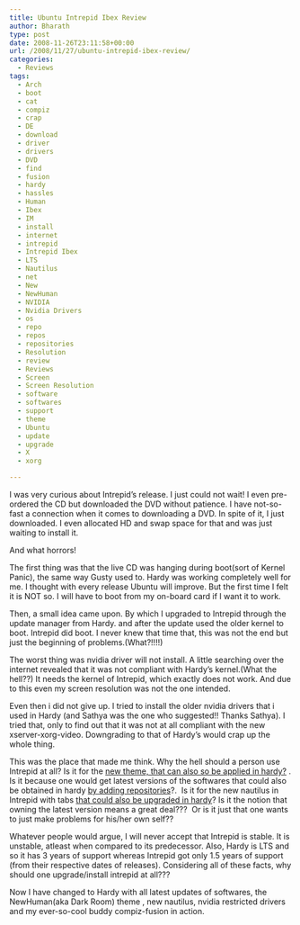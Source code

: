 ```yaml
---
title: Ubuntu Intrepid Ibex Review
author: Bharath
type: post
date: 2008-11-26T23:11:58+00:00
url: /2008/11/27/ubuntu-intrepid-ibex-review/
categories:
  - Reviews
tags:
  - Arch
  - boot
  - cat
  - compiz
  - crap
  - DE
  - download
  - driver
  - drivers
  - DVD
  - find
  - fusion
  - hardy
  - hassles
  - Human
  - Ibex
  - IM
  - install
  - internet
  - intrepid
  - Intrepid Ibex
  - LTS
  - Nautilus
  - net
  - New
  - NewHuman
  - NVIDIA
  - Nvidia Drivers
  - os
  - repo
  - repos
  - repositories
  - Resolution
  - review
  - Reviews
  - Screen
  - Screen Resolution
  - software
  - softwares
  - support
  - theme
  - Ubuntu
  - update
  - upgrade
  - X
  - xorg

---
```

I was very curious about Intrepid&#8217;s release. I just could not wait! I even pre-ordered the CD but downloaded the DVD without patience. I have not-so-fast a connection when it comes to downloading a DVD. In spite of it, I just downloaded. I even allocated HD and swap space for that and was just waiting to install it.

And what horrors!

<!--more-->

The first thing was that the live CD was hanging during boot(sort of Kernel Panic), the same way Gusty used to. Hardy was working completely well for me. I thought with every release Ubuntu will improve. But the first time I felt it is NOT so. I will have to boot from my on-board card if I want it to work.

Then, a small idea came upon. By which I upgraded to Intrepid through the update manager from Hardy. and after the update used the older kernel to boot. Intrepid did boot. I never knew that time that, this was not the end but just the beginning of problems.(What?!!!!)

The worst thing was nvidia driver will not install. A little searching over the internet revealed that it was not compliant with Hardy&#8217;s kernel.(What the hell??) It needs the kernel of Intrepid, which exactly does not work. And due to this even my screen resolution was not the one intended.

Even then i did not give up. I tried to install the older nvidia drivers that i used in Hardy (and Sathya was the one who suggested!! Thanks Sathya). I tried that, only to find out that it was not at all compliant with the new xserver-xorg-video. Downgrading to that of Hardy&#8217;s would crap up the whole thing.

This was the place that made me think. Why the hell should a person use Intrepid at all? Is it for the <a href="http://sathyasays.com/2008/10/31/how-to-install-newhuman-theme-from-intrepid-ibex-on-hardy-heron/" target="_blank">new theme, that can also so be applied in hardy?</a> . Is it because one would get latest versions of the softwares that could also be obtained in hardy [by adding repositories][1]?.  Is it for the new nautilus in Intrepid with tabs <a href="http://sathyasays.com/2008/11/11/how-to-upgrade-nautilus-in-hardy/" target="_blank">that could also be upgraded in hardy</a>? Is it the notion that owning the latest version means a great deal???  Or is it just that one wants to just make problems for his/her own self??

Whatever people would argue, I will never accept that Intrepid is stable. It is unstable, atleast when compared to its predecessor. Also, Hardy is LTS and so it has 3 years of support whereas Intrepid got only 1.5 years of support (from their respective dates of releases). Considering all of these facts, why should one upgrade/install intrepid at all???

Now I have changed to Hardy with all latest updates of softwares, the NewHuman(aka Dark Room) theme , new nautilus, nvidia restricted drivers and my ever-so-cool buddy compiz-fusion in action.

 [1]: http://sathyasays.com/2008/11/18/a-comprehensive-list-of-ubuntu-hardy-heron-and-ubuntu-intrepid-ibex-repositories/